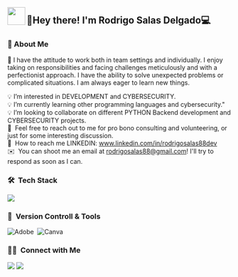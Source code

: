 <img alt="" src="" width='40' align="left"/><h2 align="left">👋Hey there! I'm Rodrigo Salas Delgado💻</h2>

<!-- ## 👋Hey there! I'm Rodrigo Salas Delgado -->

### 📂&nbsp;About Me

🔴 I have the attitude to work both in team settings and individually.
I enjoy taking on responsibilities and facing challenges meticulously and with a perfectionist approach. 
I have the ability to solve unexpected problems or complicated situations. 
I am always eager to learn new things.

💡&nbsp;I’m interested in DEVELOPMENT and CYBERSECURITY.\
💡&nbsp;I’m currently learning other programming languages and cybersecurity."\
💡&nbsp;I’m looking to collaborate on different PYTHON Backend development and CYBERSECURITY projects.\
💬 &nbsp;Feel free to reach out to me for pro bono consulting and volunteering, or just for some interesting discussion.\
🚀 &nbsp;How to reach me LINKEDIN: www.linkedin.com/in/rodrigosalas88dev \
✉️ &nbsp;You can shoot me an email at rodrigosalas88@gmail.com! I'll try to respond as soon as I can.


### 🛠 &nbsp;Tech Stack
<img src="https://skillicons.dev/icons?i=py,html,fastapi,django,git,github,pycharm,vscode,bash,windows,linux,ps&perline=12" />

### 🧰 &nbsp;Version Controll & Tools 

![Adobe](https://img.shields.io/badge/adobe-%23FF0000.svg?style=for-the-badge&logo=adobe&logoColor=white)&nbsp;
![Canva](https://img.shields.io/badge/Canva-%2300C4CC.svg?style=for-the-badge&logo=Canva&logoColor=white)&nbsp;

### 🤝🏻 &nbsp;Connect with Me

<p align="">
<a href="https://www.linkedin.com/in/rodrigosalas88dev/"><img src="https://img.shields.io/badge/-Rodrigo Salas Delgado%20-0077B5?style=flat&logo=Linkedin&logoColor=white"/></a>
<a href="mailto:rodrigosalas88@gmail.com"><img src="https://img.shields.io/badge/-rodrigosalas88-D14836?style=flat&logo=Gmail&logoColor=white"/></a>
</p>



<!---
rodrigosalas88dev/rodrigosalas88dev is a ✨ special ✨ repository because its `README.md` (this file) appears on your GitHub profile.
You can click the Preview link to take a look at your changes.
--->
